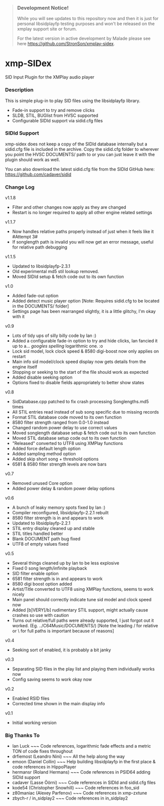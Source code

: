 > ### Development Notice!
> While you will see updates to this repository now and then it is just for personal libsidplayfp testing purposes and won't be released on the xmplay support site or forum.
> 
> For the latest version in active development by Malade please see here https://github.com/StronSon/xmplay-sidex.

# xmp-SIDex
SID Input Plugin for the XMPlay audio player


### Description
This is simple plug-in to play SID files using the libsidplayfp library.

- Fade-in support to try and remove clicks
- SLDB, STIL, BUGlist from HVSC supported
- Configurable SIDId support via sidid.cfg files


### SIDId Support
xmp-sidex does not keep a copy of the SIDId database internally but a sidid.cfg file is
included in the archive. Copy the sidid.cfg folder to wherever you point the HVSC
DOCUMENTS/ path to or you can just leave it with the plugin should work as well.

You can also download the latest sidid.cfg file from the SIDId GitHub here: https://github.com/cadaver/sidid


### Change Log
v1.1.8
- Filter and other changes now apply as they are changed
- Restart is no longer required to apply all other engine related settings

v1.1.7
- Now handles relative paths properly instead of just when it feels like it #Attempt 3#
- If songlength path is invalid you will now get an error message, useful for relative path debugging

v1.1.5
- Updated to libsidplayfp-2.3.1
- Old experimental md5 stil lookup removed.
- Moved SIDId setup & fetch code out to its own function

v1.0
- Added fade-out option
- Added detect music player option
	[Note: Requires sidid.cfg to be located in the DOCUMENTS/ folder]
- Settings page has been rearranged slightly, it is a little glitchy, I'm okay with it

v0.9
- Lots of tidy ups of silly billy code by Ian :)
- Added a configurable fade-in option to try and hide clicks, Ian fancied it up to a... *googles spelling* logarithmic one. :o
- Lock sid model, lock clock speed & 8580 digi-boost now only applies on restart
- Main info sid model/clock speed display now gets details from the engine itself
- Stopping or seeking to the start of the file should work as expected
- Added disable seeking option
- Options fixed to disable fields appropriately to better show states

v0.8
- SidDatabase.cpp patched to fix crash processing Songlengths.md5 times
- All STIL entries read instead of sub song specific due to missing records
- Format STIL database code moved to its own function
- 8580 filter strength ranged from 0.0-1.0 instead
- Changed random power delay to use correct values
- Moved songlength database setup & fetch code out to its own function
- Moved STIL database setup code out to its own function
- "Released" converted to UTF8 using XMPlay functions
- Added force default length option
- Added sampling method option
- Added skip short song + threshold options
- 6581 & 8580 filter strength levels are now bars

v0.7
- Removed unused Core option
- Added power delay & random power delay options

v0.6
- A bunch of leaky memory spots fixed by Ian :)
- Compiler reconfigured, libsidplayfp-2.2.1 rebuilt
- 8580 filter strength is in and appears to work
- Updated to libsidplayfp-2.2.1
- STIL entry display cleaned up and stable
- STIL titles handled better
- Blank DOCUMENT path bug fixed
- UTF8 of empty values fixed

v0.5
- Several things cleaned up by Ian to be less explosive
- Fixed 0 song length/infinite playback
- SID filter enable option
- 6581 filter strength is in and appears to work
- 8580 digi boost option added
- Artist/Title converted to UTF8 using XMPlay functions, seems to work nicely
- Main panel should correctly indicate tune sid model and clock speed now
- Added [b]VERY[/b] rudimentary STIL support, might actually cause crashes so use with caution
- Turns out relative/full paths were already supported, I just forgot out it worked. (Eg. ../C64Music/DOCUMENTS/) 
     [Note the leading / for relative or \ for full paths is important because of reasons]
     
v0.4
- Seeking sort of enabled, it is probably a bit janky

v0.3
- Separating SID files in the play list and playing them individually works now
- Config saving seems to work okay now

v0.2
- Enabled RSID files
- Corrected time shown in the main display info

v0.1
- Initial working version

### Big Thanks To
- Ian Luck ~~~ Code references, logarithmic fade effects and a metric TON of code fixes throughout
- drfiemost (Leandro Nini) ~~~ All the help along the way
- emoon (Daniel Collin) ~~~ Help building libsidplayfp in the first place & code references in HippoPlayer
- hermansr (Roland Hermans) ~~~ Code references in PSID64 adding SIDId support
- cadaver (Lasse Öörni) ~~~ Code references in SIDId and sidid.cfg files
- kode54 (Christopher Snowhill) ~~~ Code references in foo_sid
- z80maniac (Alexey Parfenov) ~~~ Code references in xmp-zxtune
- zbych-r / in_sidplay2 ~~~ Code references in in_sidplay2
